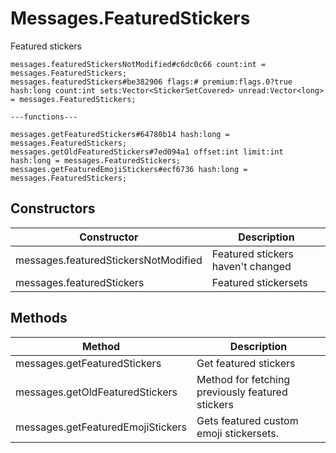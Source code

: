 # Messages.FeaturedStickers
Featured stickers

```
messages.featuredStickersNotModified#c6dc0c66 count:int = messages.FeaturedStickers;
messages.featuredStickers#be382906 flags:# premium:flags.0?true hash:long count:int sets:Vector<StickerSetCovered> unread:Vector<long> = messages.FeaturedStickers;

---functions---

messages.getFeaturedStickers#64780b14 hash:long = messages.FeaturedStickers;
messages.getOldFeaturedStickers#7ed094a1 offset:int limit:int hash:long = messages.FeaturedStickers;
messages.getFeaturedEmojiStickers#ecf6736 hash:long = messages.FeaturedStickers;
```

## Constructors
| Constructor | Description |
| ---- | ----------- |
| messages.featuredStickersNotModified | Featured stickers haven't changed |
| messages.featuredStickers | Featured stickersets |


## Methods
| Method | Description |
| ---- | ----------- |
| messages.getFeaturedStickers | Get featured stickers |
| messages.getOldFeaturedStickers | Method for fetching previously featured stickers |
| messages.getFeaturedEmojiStickers | Gets featured custom emoji stickersets. |


